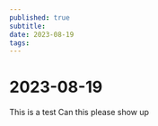 ```yaml
---
published: true
subtitle: 
date: 2023-08-19
tags: 
---
```


# 2023-08-19

This is a test
Can this please show up